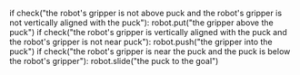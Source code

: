 

if check("the robot's gripper is not above puck and the robot's gripper is not vertically aligned with the puck"):
    robot.put("the gripper above the puck")
if check("the robot's gripper is vertically aligned with the puck and the robot's gripper is not near puck"):
    robot.push("the gripper into the puck")
if check("the robot's gripper is near the puck and the puck is below the robot's gripper"):
    robot.slide("the puck to the goal")